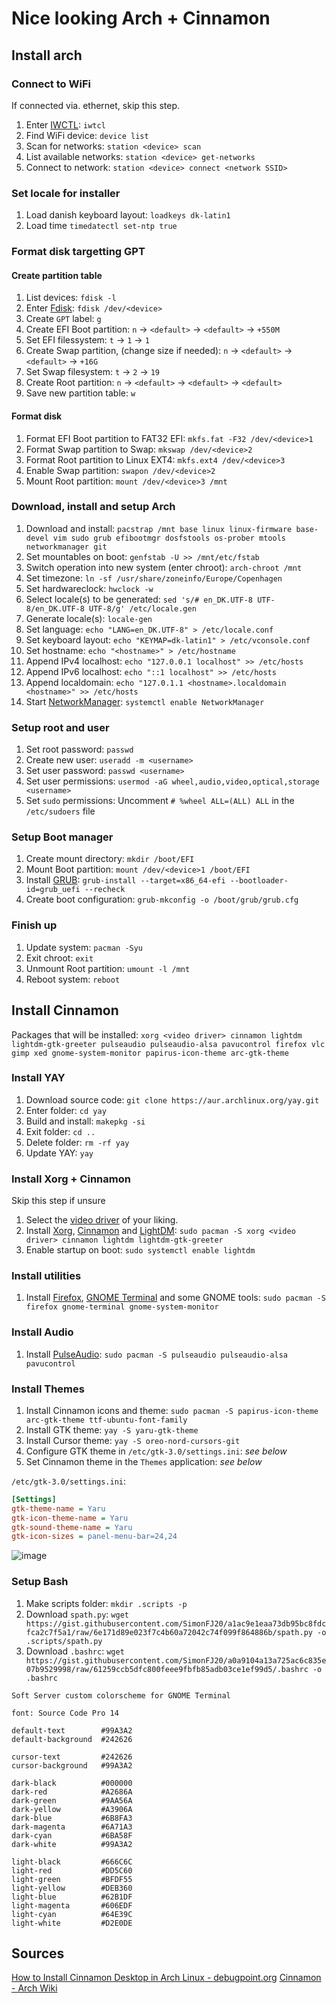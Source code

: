
# Nice looking Arch + Cinnamon

## Install arch

### Connect to WiFi

If connected via. ethernet, skip this step.

1. Enter [IWCTL](https://wiki.archlinux.org/title/Iwd#iwctl): `iwtcl`
2. Find WiFi device: `device list`
3. Scan for networks: `station <device> scan`
4. List available networks: `station <device> get-networks`
5. Connect to network: `station <device> connect <network SSID>`

### Set locale for installer

1. Load danish keyboard layout: `loadkeys dk-latin1`
2. Load time `timedatectl set-ntp true`

### Format disk targetting GPT

#### Create partition table

1. List devices: `fdisk -l`
2. Enter [Fdisk](https://wiki.archlinux.org/title/Fdisk): `fdisk /dev/<device>`
3. Create `GPT` label: `g`
4. Create EFI Boot partition: `n` → `<default>` → `<default>` → `+550M`
5. Set EFI filessystem: `t` → `1` → `1`
6. Create Swap partition, (change size if needed): `n` → `<default>` → `<default>` → `+16G`
7. Set Swap filesystem: `t` → `2` → `19`
8. Create Root partition: `n` → `<default>` → `<default>` → `<default>`
9. Save new partition table: `w`

#### Format disk

1. Format EFI Boot partition to FAT32 EFI: `mkfs.fat -F32 /dev/<device>1`
2. Format Swap partition to Swap: `mkswap /dev/<device>2`
3. Format Root partition to Linux EXT4: `mkfs.ext4 /dev/<device>3`
4. Enable Swap partition: `swapon /dev/<device>2`
5. Mount Root partition: `mount /dev/<device>3 /mnt`

### Download, install and setup Arch

1. Download and install: `pacstrap /mnt base linux linux-firmware base-devel vim sudo grub efibootmgr dosfstools os-prober mtools networkmanager git`
2. Set mountables on boot: `genfstab -U >> /mnt/etc/fstab`
3. Switch operation into new system (enter chroot): `arch-chroot /mnt`
4. Set timezone: `ln -sf /usr/share/zoneinfo/Europe/Copenhagen`
5. Set hardwareclock: `hwclock -w`
6. Select locale(s) to be generated: `sed 's/# en_DK.UTF-8 UTF-8/en_DK.UTF-8 UTF-8/g' /etc/locale.gen`
7. Generate locale(s): `locale-gen`
8. Set language: `echo "LANG=en_DK.UTF-8" > /etc/locale.conf`
9. Set keyboard layout: `echo "KEYMAP=dk-latin1" > /etc/vconsole.conf`
10. Set hostname: `echo "<hostname>" > /etc/hostname`
11. Append IPv4 localhost: `echo "127.0.0.1 localhost" >> /etc/hosts`
12. Append IPv6 localhost: `echo "::1 localhost" >> /etc/hosts`
13. Append localdomain: `echo "127.0.1.1 <hostname>.localdomain <hostname>" >> /etc/hosts`
14. Start [NetworkManager](https://wiki.archlinux.org/title/NetworkManager): `systemctl enable NetworkManager`

### Setup root and user

1. Set root password: `passwd`
2. Create new user: `useradd -m <username>`
3. Set user password: `passwd <username>`
4. Set user permissions: `usermod -aG wheel,audio,video,optical,storage <username>`
5. Set `sudo` permissions: Uncomment `# %wheel ALL=(ALL) ALL` in the `/etc/sudoers` file

### Setup Boot manager

1. Create mount directory: `mkdir /boot/EFI`
2. Mount Boot partition: `mount /dev/<device>1 /boot/EFI`
3. Install [GRUB](https://wiki.archlinux.org/title/GRUB): `grub-install --target=x86_64-efi --bootloader-id=grub_uefi --recheck`
4. Create boot configuration: `grub-mkconfig -o /boot/grub/grub.cfg`

### Finish up

1. Update system: `pacman -Syu`
2. Exit chroot: `exit`
3. Unmount Root partition: `umount -l /mnt`
4. Reboot system: `reboot`

## Install Cinnamon

Packages that will be installed: `xorg <video driver> cinnamon lightdm lightdm-gtk-greeter pulseaudio pulseaudio-alsa pavucontrol firefox vlc gimp xed gnome-system-monitor papirus-icon-theme arc-gtk-theme`

### Install YAY

1. Download source code: `git clone https://aur.archlinux.org/yay.git`
2. Enter folder: `cd yay`
3. Build and install: `makepkg -si`
4. Exit folder: `cd ..`
5. Delete folder: `rm -rf yay`
6. Update YAY: `yay`

### Install Xorg + Cinnamon

Skip this step if unsure

1. Select the [video driver](https://wiki.archlinux.org/title/Xorg#Driver_installation) of your liking.
2. Install [Xorg](https://wiki.archlinux.org/title/Xorg), [Cinnamon](https://wiki.archlinux.org/title/Cinnamon#Installation) and [LightDM](https://wiki.archlinux.org/title/LightDM): `sudo pacman -S xorg <video driver> cinnamon lightdm lightdm-gtk-greeter`
3. Enable startup on boot: `sudo systemctl enable lightdm`

### Install utilities

1. Install [Firefox](https://www.mozilla.org/en-US/firefox/new/), [GNOME Terminal](https://help.gnome.org/users/gnome-terminal/stable/) and some GNOME tools: `sudo pacman -S firefox gnome-terminal gnome-system-monitor`

### Install Audio

1. Install [PulseAudio](https://wiki.archlinux.org/title/PulseAudio): `sudo pacman -S pulseaudio pulseaudio-alsa pavucontrol`

### Install Themes

1. Install Cinnamon icons and theme: `sudo pacman -S papirus-icon-theme arc-gtk-theme ttf-ubuntu-font-family`
2. Install GTK theme: `yay -S yaru-gtk-theme`
3. Install Cursor theme: `yay -S oreo-nord-cursors-git`
4. Configure GTK theme in `/etc/gtk-3.0/settings.ini`: *see below*
5. Set Cinnamon theme in the `Themes` application: *see below*

`/etc/gtk-3.0/settings.ini`:
```ini
[Settings]
gtk-theme-name = Yaru
gtk-icon-theme-name = Yaru
gtk-sound-theme-name = Yaru
gtk-icon-sizes = panel-menu-bar=24,24
```
![image](https://user-images.githubusercontent.com/28040410/151721342-e2172de8-5e0e-4bd3-9324-1a7b9375104f.png)

### Setup Bash

1. Make scripts folder: `mkdir .scripts -p`
2. Download `spath.py`: `wget https://gist.githubusercontent.com/SimonFJ20/a1ac9e1eaa73db95bc8fdcfca2c7f5a1/raw/6e171d89e023f7c4b60a72042c74f099f864886b/spath.py -o .scripts/spath.py`
3. Download `.bashrc`: `wget https://gist.githubusercontent.com/SimonFJ20/a0a9104a13a725ac6c835e07b9529998/raw/61259ccb5dfc800feee9fbfb85adb03ce1ef99d5/.bashrc -o .bashrc`

```
Soft Server custom colorscheme for GNOME Terminal

font: Source Code Pro 14

default-text        #99A3A2
default-background  #242626

cursor-text         #242626
cursor-background   #99A3A2

dark-black          #000000
dark-red            #A2686A
dark-green          #9AA56A
dark-yellow         #A3906A
dark-blue           #6B8FA3
dark-magenta        #6A71A3
dark-cyan           #6BA58F
dark-white          #99A3A2

light-black         #666C6C
light-red           #DD5C60
light-green         #BFDF55
light-yellow        #DEB360
light-blue          #62B1DF
light-magenta       #606EDF
light-cyan          #64E39C
light-white         #D2E0DE
```

## Sources

[How to Install Cinnamon Desktop in Arch Linux - debugpoint.org](https://www.debugpoint.com/2021/02/cinnamon-arch-linux-install/)
[Cinnamon - Arch Wiki](https://wiki.archlinux.org/title/Cinnamon#Installation)

